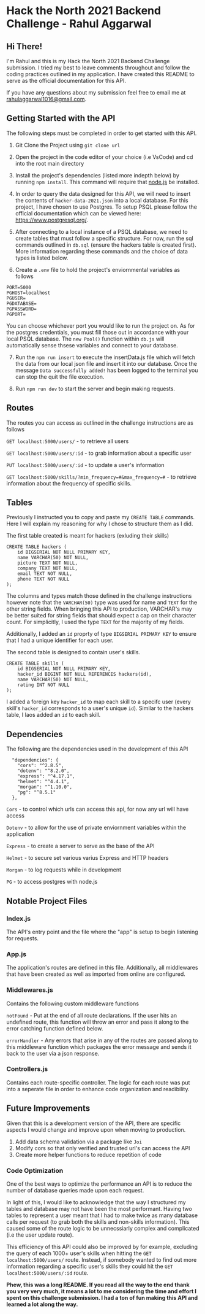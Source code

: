 # Hack the North 2021 Backend Challenge - Rahul Aggarwal

## Hi There!

I'm Rahul and this is my Hack the North 2021 Backend Challenge submission. I tried my best to leave comments throughout and follow the coding practices outlined in my application. I have created this README to serve as the official documentation for this API.

If you have any questions about my submission feel free to email me at  [rahulaggarwal1016@gmail.com](mailto:rahulaggarwal1016@gmail.com).

## Getting Started with the API

The following steps must be completed in order to get started with this API.

1. Git Clone the Project using `git clone url`

2. Open the project in the code editor of your choice (i.e VsCode) and cd into the root main directory

3. Install the project's dependencies (listed more indepth below) by running `npm install`. This command will require that [node.js](https://nodejs.org/en/) be installed.

4. In order to query the data designed for this API, we will need to insert the contents of `hacker-data-2021.json` into a local database. For this project, I have chosen to use Postgres. To setup PSQL please follow the official documentation which can be viewed here: https://www.postgresql.org/.

5. After connecting to a local instance of a PSQL database, we need to create tables that must follow a specific structure. For now, run the sql commands outlined in `db.sql` (ensure the hackers table is created first). More information regarding these commands and the choice of data types is listed below.

6. Create a `.env` file to hold the project's enviornmental variables as follows

```
PORT=5000
PGHOST=localhost
PGUSER=
PGDATABASE=
PGPASSWORD=
PGPORT=
```

You can choose whichever port you would like to run the project on. As for the postgres credentials, you must fill those out in accordance with your local PSQL database. The `new Pool()` function within `db.js` will automatically sense thsese variables and connect to your database.

7. Run the `npm run insert` to execute the insertData.js file which will fetch the data from our local json file and insert it into our database. Once the message `Data successfully added!` has been logged to the terminal you can stop the quit the file execution.

8. Run `npm run dev` to start the server and begin making requests.

## Routes

The routes you can access as outlined in the challenge instructions are as follows

`GET localhost:5000/users/` - to retrieve all users

`GET localhost:5000/users/:id` - to grab information about a specific user

`PUT localhost:5000/users/:id` - to update a user's information

`GET localhost:5000/skills/?min_frequency=#&max_frequency=#` - to retrieve information about the frequency of specific skills.

## Tables

Previously I instructed you to copy and paste my `CREATE TABLE` commands. Here I will explain my reasoning for why I chose to structure them as I did.

The first table created is meant for hackers (exluding their skills)

```
CREATE TABLE hackers (
    id BIGSERIAL NOT NULL PRIMARY KEY,
    name VARCHAR(50) NOT NULL,
    picture TEXT NOT NULL,
    company TEXT NOT NULL,
    email TEXT NOT NULL,
    phone TEXT NOT NULL
);
```

The columns and types match those defined in the challenge instructions however note that the `VARCHAR(50)` type was used for name and `TEXT` for the other string fields. When bringing this API to production, VARCHAR's may be better suited for string fields that should expect a cap on their character count. For simplicitly, I used the type `TEXT` for the majority of my fields.

Additionally, I added an `id` proprty of type `BIGSERIAL PRIMARY KEY` to ensure that I had a unique identifier for each user.

The second table is designed to contain user's skills.

```
CREATE TABLE skills (
    id BIGSERIAL NOT NULL PRIMARY KEY,
    hacker_id BIGINT NOT NULL REFERENCES hackers(id),
    name VARCHAR(50) NOT NULL,
    rating INT NOT NULL
);
```

I added a foreign key `hacker_id` to map each skill to a specifc user (every skill's `hacker_id` corresponds to a user's unique `id`). Similar to the hackers table, I laos added an `id` to each skill.

## Dependencies

The following are the dependencies used in the development of this API

```
  "dependencies": {
    "cors": "^2.8.5",
    "dotenv": "^8.2.0",
    "express": "^4.17.1",
    "helmet": "^4.4.1",
    "morgan": "^1.10.0",
    "pg": "^8.5.1"
  },
 ```

`Cors` - to control which urls can access this api, for now any url will have access

`Dotenv` - to allow for the use of private enviornment variables within the application

`Express` - to create a server to serve as the base of the API

`Helmet` - to secure set various varius Express and HTTP headers

`Morgan` - to log requests while in development

`PG` - to access postgres with node.js

## Notable Project Files

### Index.js

The API's entry point and the file where the "app" is setup to begin listening for requests.

### App.js

The application's routes are defined in this file. Additionally, all middlewares that have been created as well as imported from online are configured.

### Middlewares.js

Contains the following custom middleware functions

`notFound` - Put at the end of all route declarations. If the user hits an undefined route, this function will throw an error and pass it along to the error catching function defined below.

`errorHandler` - Any errors that arise in any of the routes are passed along to this middleware function which packages the error message and sends it back to the user via a json response.

### Controllers.js

Contains each route-specific controller. The logic for each route was put into a seperate file in order to enhance code organization and readibility.

## Future Improvements

Given that this is a development version of the API, there are specific aspects I would change and improve upon when moving to production.

1. Add data schema validation via a package like `Joi`
2. Modify cors so that only verified and trusted url's can access the API
3. Create more helper functions to reduce repetition of code

### Code Optimization

One of the best ways to optimize the performance an API is to reduce the number of database queries made upon each request.

In light of this, I would like to acknowledge that the way I structured my tables and database may not have been the most performant. Having two tables to represent a user meant that I had to make twice as many database calls per request (to grab both the skills and non-skills information). This caused some of the route logic to be unnecssiarly complex and complicated (i.e the user update route).

This efficiency of this API could also be improved by for example, excluding the query of each 1000+ user's skills when hitting the `GET localhost:5000/users/` route.  Instead, if somebody wanted to find out more information regarding a specific user's skills they could hit the `GET localhost:5000/users/:id` route.

__Phew, this was a long README. If you read all the way to the end thank you very very much, it means a lot to me considering the time and effort I spent on this challenge submission. I had a ton of fun making this API and learned a lot along the way.__